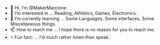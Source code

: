 - 👋 Hi, I’m @MakerMarcione 
- 👀 I’m interested in ... Reading, Athletics, Games, Electronics.
- 🌱 I’m currently learning ... Some Languages, Some interfaces, Some Miscellaneous things.
- 📫 How to reach me ... I hope there is no reason for you to reach me.
- ⚡ Fun fact: ... I'd much rather listen than speak.

<!---
MakerMarcione/MakerMarcione is a ✨ special ✨ repository because its `README.md` (this file) appears on your GitHub profile.
You can click the Preview link to take a look at your changes.
--->
